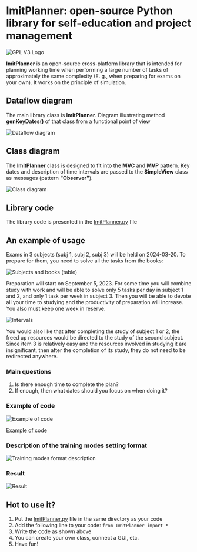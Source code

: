 # ImitPlanner: open-source Python library for self-education and project management

![GPL V3 Logo](./Descr/GPLv3_Logo.png)

**ImitPlanner** is an open-source cross-platform library that is intended for planning working time when performing a large number of tasks of approximately the same complexity (E. g., when preparing for exams on your own). It works on the principle of simulation.

## Dataflow diagram

The main library class is **ImitPlanner**. Diagram illustrating method **genKeyDates()** of that class from a functional point of view

![Dataflow diagram](./Descr/Dataflow.png)

## Class diagram

The **ImitPlanner** class is designed to fit into the **MVC** and **MVP** pattern. Key dates and description of time intervals are passed to the **SimpleView** class as messages (pattern **"Observer"**).

![Class diagram](./Descr/classdiag.png)

## Library code

The library code is presented in the [ImitPlanner.py](./ImitPlanner.py) file

## An example of usage

Exams in 3 subjects (subj 1, subj 2, subj 3) will be held on 2024-03-20. To prepare for them, you need to solve all the tasks from the books:

![Subjects and books (table)](./Descr/ExampleTable.png)

Preparation will start on September 5, 2023. For some time you will combine study with work and will be able to solve only 5 tasks per day in subject 1 and 2, and only 1 task per week in subject 3.  Then you will be able to devote all your time to studying and the productivity of preparation will increase. You also must keep one week in reserve.

![Intervals](./Descr/Intervals.png)

You would also like that after completing the study of subject 1 or 2, the freed up resources would be directed to the study of the second subject. Since item 3 is relatively easy and the resources involved in studying it are insignificant, then after the completion of its study, they do not need to be redirected anywhere.

### Main questions

1. Is there enough time to complete the plan?
2. If enough, then what dates should you focus on when doing it?

### Example of code

![Example of code](./Descr/CodeExample.png)

[Example of code](./Example.py)

### Description of the training modes setting format

![Training modes format description](./Descr/TrainingModesFormatDescr.png)

### Result

![Result](./Descr/Result.png)

## Hot to use it?

1. Put the [ImitPlanner.py](./ImitPlanner.py) file in the same directory as your code
2. Add the following line to your code: `from ImitPlanner import *`
3. Write the code as shown above
4. You can create your own class, connect a GUI, etc.
5. Have fun!
